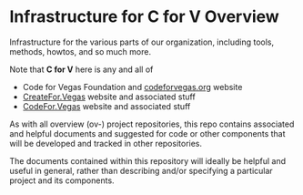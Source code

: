 <!--
 Copyright (C) 2022 Code for Vegas Foundation
 
 This file is part of ov-infrastructure-for-cforv.
 
 ov-infrastructure-for-cforv is free software: you can redistribute it and/or modify
 it under the terms of the GNU General Public License as published by
 the Free Software Foundation, either version 3 of the License, or
 (at your option) any later version.
 
 ov-infrastructure-for-cforv is distributed in the hope that it will be useful,
 but WITHOUT ANY WARRANTY; without even the implied warranty of
 MERCHANTABILITY or FITNESS FOR A PARTICULAR PURPOSE.  See the
 GNU General Public License for more details.
 
 You should have received a copy of the GNU General Public License
 along with ov-infrastructure-for-cforv.  If not, see <http://www.gnu.org/licenses/>.
-->

# Infrastructure for C for V Overview

Infrastructure for the various parts of our organization, including tools, methods, howtos, and so much more.

Note that __C for V__ here is any and all of

* Code for Vegas Foundation and [codeforvegas.org](https://codeforvegas.org) website
* [CreateFor.Vegas](https://createfor.vegas) website and associated stuff
* [CodeFor.Vegas](https://codefor.vegas) website and associated stuff

As with all overview (ov-) project repositories, this repo contains associated and helpful documents and suggested for code or other components that will be developed and tracked in other repositories.

The documents contained within this repository will ideally be helpful and useful in general, rather than describing and/or specifying a particular project and its components.

